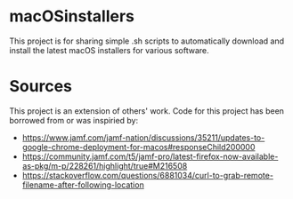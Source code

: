 # macOSinstallers
This project is for sharing simple .sh scripts to automatically download and install the latest macOS installers for various software.


# Sources
This project is an extension of others' work. Code for this project has been borrowed from or was inspiried by:
* https://www.jamf.com/jamf-nation/discussions/35211/updates-to-google-chrome-deployment-for-macos#responseChild200000
* https://community.jamf.com/t5/jamf-pro/latest-firefox-now-available-as-pkg/m-p/228261/highlight/true#M216508
* https://stackoverflow.com/questions/6881034/curl-to-grab-remote-filename-after-following-location
